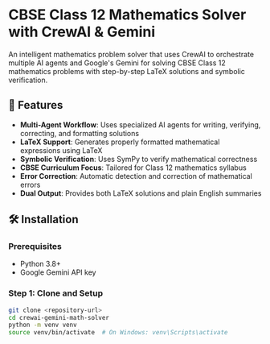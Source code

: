 # CBSE Class 12 Mathematics Solver with CrewAI & Gemini

An intelligent mathematics problem solver that uses CrewAI to orchestrate multiple AI agents and Google's Gemini for solving CBSE Class 12 mathematics problems with step-by-step LaTeX solutions and symbolic verification.

## 🚀 Features

- **Multi-Agent Workflow**: Uses specialized AI agents for writing, verifying, correcting, and formatting solutions
- **LaTeX Support**: Generates properly formatted mathematical expressions using LaTeX
- **Symbolic Verification**: Uses SymPy to verify mathematical correctness
- **CBSE Curriculum Focus**: Tailored for Class 12 mathematics syllabus
- **Error Correction**: Automatic detection and correction of mathematical errors
- **Dual Output**: Provides both LaTeX solutions and plain English summaries

## 🛠️ Installation

### Prerequisites

- Python 3.8+
- Google Gemini API key

### Step 1: Clone and Setup

```bash
git clone <repository-url>
cd crewai-gemini-math-solver
python -m venv venv
source venv/bin/activate  # On Windows: venv\Scripts\activate
